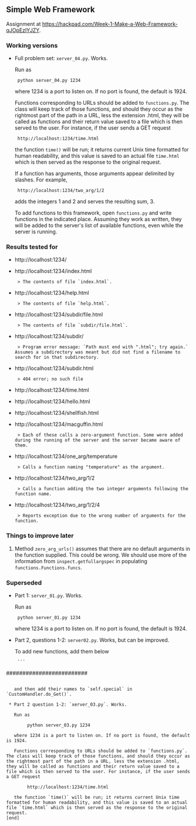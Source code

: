 ## Simple Web Framework

Assignment at https://hackpad.com/Week-1-Make-a-Web-Framework-qJOpEzlYJZY.

### Working versions

 * Full problem set: `xerver_04.py`. Works.

   Run as

        python server_04.py 1234

   where 1234 is a port to listen on. If no port is found, the default is 1924.

   Functions corresponding to URLs should be added to `functions.py`. The class will keep track of those functions, and should they occur as the rightmost part of the path in a URL, less the extension .html, they will be called as functions and their return value saved to a file which is then served to the user. For instance, if the user sends a GET request

        http://localhost:1234/time.html

   the function `time()` will be run; it returns current Unix time formatted for human readability, and this value is saved to an actual file `time.html` which is then served as the response to the original request.

   If a function has arguments, those arguments appear delimited by slashes. For example,

        http://localhost:1234/two_arg/1/2

   adds the integers 1 and 2 and serves the resulting sum, 3.

   To add functions to this framework, open `functions.py` and write functions in the indicated place. Assuming they work as written, they will be added to the server's list of available functions, even while the server is running.

### Results tested for

 - http://localhost:1234/
 - http://localhost:1234/index.html

        > The contents of file `index.html`.

 - http://localhost:1234/help.html

        > The contents of file `help.html`.

 - http://localhost:1234/subdir/file.html

        > The contents of file `subdir/file.html`.

 - http://localhost:1234/subdir/

        > Program error message: `Path must end with ".html"; try again.` Assumes a subdirectory was meant but did not find a filename to search for in that subdirectory.

 - http://localhost:1234/subdir.html

        > 404 error; no such file

 - http://localhost:1234/time.html
 - http://localhost:1234/hello.html
 - http://localhost:1234/shellfish.html
 - http://localhost:1234/macguffin.html

        > Each of these calls a zero-argument function. Some were added during the running of the server and the server became aware of them.

 - http://localhost:1234/one_arg/temperature

        > Calls a function naming "temperature" as the argument.

 - http://localhost:1234/two_arg/1/2

        > Calls a function adding the two integer arguments following the function name.

 - http://localhost:1234/two_arg/1/2/4

        > Reports exception due to the wrong number of arguments for the function.


### Things to improve later

 1. Method `zero_arg_urls()` assumes that there are no default arguments in the function supplied. This could be wrong. We should use more of the information from `inspect.getfullargspec` in populating `functions.Functions.funcs`.


### Superseded

 * Part 1: `server_01.py`. Works. 

   Run as

        python server_01.py 1234

   where 1234 is a port to listen on. If no port is found, the default is 1924.


 * Part 2, questions 1-2: `server02.py`. Works, but can be improved.

   To add new functions, add them below

        ```
#########################
```

   and then add their names to `self.special` in `CustomHandler.do_Get()`.

 * Part 2 question 1-2: `xerver_03.py`. Works.

   Run as

        python server_03.py 1234

   where 1234 is a port to listen on. If no port is found, the default is 1924.

   Functions corresponding to URLs should be added to `functions.py`. The class will keep track of those functions, and should they occur as the rightmost part of the path in a URL, less the extension .html, they will be called as functions and their return value saved to a file which is then served to the user. For instance, if the user sends a GET request

        http://localhost:1234/time.html

   the function `time()` will be run; it returns current Unix time formatted for human readability, and this value is saved to an actual file `time.html` which is then served as the response to the original request.
[end]
